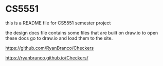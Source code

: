 # CS5551

this is a README file for CS5551 semester project

the design docs file contains some files that are built on 
draw.io to open these docs go to draw.io and load them to the site.


https://github.com/RyanBranco/Checkers

https://ryanbranco.github.io/Checkers/
